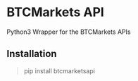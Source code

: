 # BTCMarkets API
Python3 Wrapper for the BTCMarkets APIs

## Installation  
> pip install btcmarketsapi
